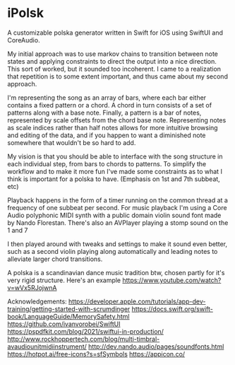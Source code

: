 # iPolsk
A customizable polska generator written in Swift for iOS using SwiftUI and CoreAudio.

My initial approach was to use markov chains to transition between note states and applying constraints to direct the output into a nice direction.
This sort of worked, but it sounded too incoherent. I came to a realization that repetition is to some extent important, and thus came about my second approach.

I'm representing the song as an array of bars, where each bar either contains a fixed pattern or a chord. A chord in turn consists of a set of patterns along with a base note. Finally, a pattern is a bar of notes, represented by scale offsets from the chord base note. Representing notes as scale indices rather than half notes allows for more intuitive browsing and editing of the data, and if you happen to want a diminished note somewhere that wouldn't be so hard to add.

My vision is that you should be able to interface with the song structure in each individual step, from bars to chords to patterns. To simplify the workflow and to make it more fun I've made some constraints as to what I think is important for a polska to have. (Emphasis on 1st and 7th subbeat, etc)

Playback happens in the form of a timer running on the common thread at a frequency of one subbeat per second. For music playback I'm using a Core Audio polyphonic MIDI synth with a public domain violin sound font made by Nando Florestan. There's also an AVPlayer playing a stomp sound on the 1 and 7

I then played around with tweaks and settings to make it sound even better, such as a second violin playing along automatically and leading notes to alleviate larger chord transitions.

A polska is a scandinavian dance music tradition btw, chosen partly for it's very rigid structure. Here's an example
https://www.youtube.com/watch?v=wVx5RJojwnA


Acknowledgements:
https://developer.apple.com/tutorials/app-dev-training/getting-started-with-scrumdinger
https://docs.swift.org/swift-book/LanguageGuide/MemorySafety.html
https://github.com/ivanvorobei/SwiftUI
https://pspdfkit.com/blog/2021/swiftui-in-production/
http://www.rockhoppertech.com/blog/multi-timbral-avaudiounitmidiinstrument/
http://dev.nando.audio/pages/soundfonts.html
https://hotpot.ai/free-icons?s=sfSymbols
https://appicon.co/
